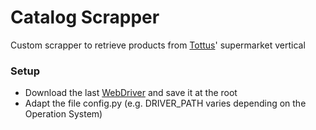 # Catalog Scrapper

Custom scrapper to retrieve products from [Tottus](https://www.tottus.com.pe/)' supermarket vertical

### Setup

- Download the last [WebDriver](https://chromedriver.chromium.org/downloads) and save it at the root
- Adapt the file config.py (e.g. DRIVER_PATH varies depending on the Operation System)
